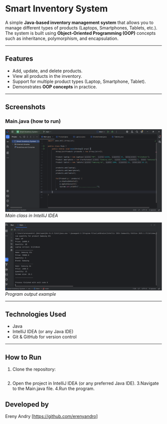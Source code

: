 # Smart Inventory System  

A simple **Java-based inventory management system** that allows you to manage different types of products (Laptops, Smartphones, Tablets, etc.).  
The system is built using **Object-Oriented Programming (OOP)** concepts such as inheritance, polymorphism, and encapsulation.  

---

## Features  
- Add, update, and delete products.  
- View all products in the inventory.  
- Support for multiple product types (Laptop, Smartphone, Tablet).  
- Demonstrates **OOP concepts** in practice.  

---
## Screenshots

### Main.java (how to run)
![Main.java](screenshots/main.png)  
*Main class in IntelliJ IDEA*

![Output](screenshots/output.png)
*Program output example*

---
## Technologies Used  
- Java  
- IntelliJ IDEA (or any Java IDE)  
- Git & GitHub for version control  

---

## How to Run  
1. Clone the repository:  
   ```bash git clone https://github.com/erenyandro/SmartInventorySystem.git
2. Open the project in IntelliJ IDEA (or any preferred Java IDE).
3.Navigate to the Main.java file.
4.Run the program.


## Developed by 
Ereny Andry [https://github.com/erenyandro]
